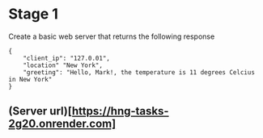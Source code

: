 # Stage 1 

Create a basic web server that returns the following response 

```
{
    "client_ip": "127.0.01",
    "location" "New York",
    "greeting": "Hello, Mark!, the temperature is 11 degrees Celcius in New York"
}
```

## (Server url)[https://hng-tasks-2g20.onrender.com]
